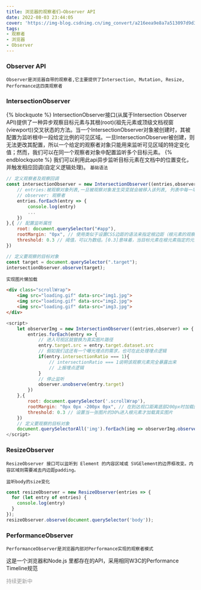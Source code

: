 ```yaml
---
title: 浏览器的观察者们—Observer API
date: 2022-08-03 23:44:05
cover: 'https://img-blog.csdnimg.cn/img_convert/a216eea9e8a7a513097d9d3f2024f72b.png'
tags:
- 观察者
- 浏览器
- Observer
---
```

### Observer API
    Observer是浏览器自带的观察者,它主要提供了Intersection, Mutation, Resize, Performance这四类观察者
### IntersectionObserver
{% blockquote %}
IntersectionObserver接口(从属于Intersection Observer API)提供了一种异步观察目标元素与其根(root)(祖先元素或顶级文档视窗(viewport))交叉状态的方法。当一个IntersectionObserver对象被创建时，其被配置为监听根中一段给定比例的可见区域。一旦IntersectionObserver被创建，则无法更改其配置，所以一个给定的观察者对象只能用来监听可见区域的特定变化值；然而，我们可以在同一个观察者对象中配置监听多个目标元素。
{% endblockquote %}
我们可以利用此api异步监听目标元素在文档中的位置变化，并触发相应回调(自定义逻辑处理)。
`基础语法`
```javascript
// 定义观察者及观察回调
const intersectionObserver = new IntersectionObserver((entries,observer) => {
    // entries:被观察对象列表,一旦被观察对象发生突变就会被移入该列表, 列表中每一项都保留有观察者的位置信息
    // observer: 观察者
    entries.forEach(entry => {
        console.log(entry)
        ...
    })
},{ // 配置监听属性
    root: document.querySelector("#app"),
    rootMargin: "0px", // 使用类似于设置CSS边距的语法来指定根边距（根元素的观察影响范围）
    threshold: 0.3 // 阈值，可以为数组。[0.3]意味着，当目标元素在根元素指定的元素内可见30%时，调用处理函数。
})

// 定义要观察的目标对象
const target = document.querySelector(".target");
intersectionObserver.observe(target);
```
`实现图片懒加载`
```html
<div class="scrollWrap">
    <img src="loading.gif" data-src="img1.jpg">
    <img src="loading.gif" data-src="img2.jpg">
    <img src="loading.gif" data-src="img3.jpg">
</div> 


```
```javascript
<script>
    let observerImg = new IntersectionObserver((entries,observer) => {
        entries.forEach(entry => {
            // 进入可视区就替换为真实图片路径
            entry.target.src = entry.target.dataset.src
            // 假如我们这还有一个曝光埋点的需求，也可在此处理埋点逻辑
            if(entry.intersectionRatio === 1){
                // intersectionRatio === 1说明该观察元素完全暴露出来
                // 上报埋点逻辑
            }
            // 停止监听
            observer.unobserve(entry.target)
        })
    },{
        root: document.querySelector('.scrollWrap'),
        rootMargin: "0px 0px -200px 0px", // 在到达视口距离底部200px时加载图片
        threshold: 0.3 // 设置当一张图片的30%进入根元素才加载真实图片
    })
    // 定义要观察的目标对象
    document.querySelectorAll('img').forEach(img => observerImg.observe(img))
</script>
```
### ResizeObserver
    ResizeObserver 接口可以监听到 Element 的内容区域或 SVGElement的边界框改变。内容区域则需要减去内边距padding。

`监听body的size变化`
```javascript
const resizeObserver = new ResizeObserver(entries => {
  for (let entry of entries) {
    console.log(entry)
  }
});
resizeObserver.observe(document.querySelector('body'));
```

### PerformanceObserver
    PerformanceObserver是浏览器内部对Performance实现的观察者模式
这是一个浏览器和Node.js 里都存在的API，采用相同W3C的Performance Timeline规范
<p style="color: #999;font-size:14px;">持续更新中</p>